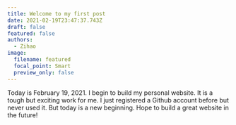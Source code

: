 ```yaml
---
title: Welcome to my first post
date: 2021-02-19T23:47:37.743Z
draft: false
featured: false
authors:
  - Zihao
image:
  filename: featured
  focal_point: Smart
  preview_only: false
---
```

Today is February 19, 2021. I begin to build my personal website. It is a tough but exciting work for me. I just registered a Github account before but never used it. But today is a new beginning. Hope to build a great website in the future!